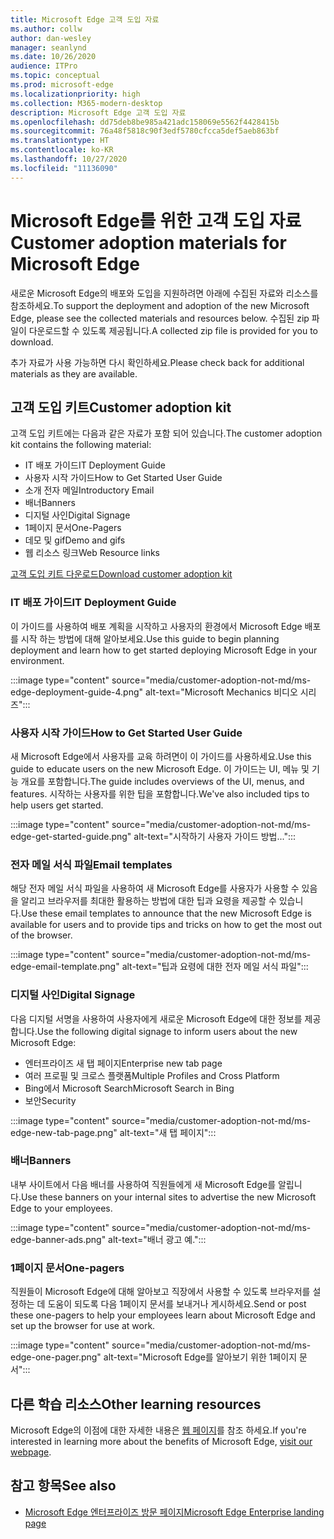 ```yaml
---
title: Microsoft Edge 고객 도입 자료
ms.author: collw
author: dan-wesley
manager: seanlynd
ms.date: 10/26/2020
audience: ITPro
ms.topic: conceptual
ms.prod: microsoft-edge
ms.localizationpriority: high
ms.collection: M365-modern-desktop
description: Microsoft Edge 고객 도입 자료
ms.openlocfilehash: dd75deb8be985a421adc158069e5562f4428415b
ms.sourcegitcommit: 76a48f5818c90f3edf5780cfcca5def5aeb863bf
ms.translationtype: HT
ms.contentlocale: ko-KR
ms.lasthandoff: 10/27/2020
ms.locfileid: "11136090"
---
```

# <span data-ttu-id="095c4-103">Microsoft Edge를 위한 고객 도입 자료</span><span class="sxs-lookup"><span data-stu-id="095c4-103">Customer adoption materials for Microsoft Edge</span></span>

<span data-ttu-id="095c4-104">새로운 Microsoft Edge의 배포와 도입을 지원하려면 아래에 수집된 자료와 리소스를 참조하세요.</span><span class="sxs-lookup"><span data-stu-id="095c4-104">To support the deployment and adoption of the new Microsoft Edge, please see the collected materials and resources below.</span></span> <span data-ttu-id="095c4-105">수집된 zip 파일이 다운로드할 수 있도록 제공됩니다.</span><span class="sxs-lookup"><span data-stu-id="095c4-105">A collected zip file is provided for you to download.</span></span>

<span data-ttu-id="095c4-106">추가 자료가 사용 가능하면 다시 확인하세요.</span><span class="sxs-lookup"><span data-stu-id="095c4-106">Please check back for additional materials as they are available.</span></span>

## <span data-ttu-id="095c4-107">고객 도입 키트</span><span class="sxs-lookup"><span data-stu-id="095c4-107">Customer adoption kit</span></span>

<span data-ttu-id="095c4-108">고객 도입 키트에는 다음과 같은 자료가 포함 되어 있습니다.</span><span class="sxs-lookup"><span data-stu-id="095c4-108">The customer adoption kit contains the following material:</span></span>

- <span data-ttu-id="095c4-109">IT 배포 가이드</span><span class="sxs-lookup"><span data-stu-id="095c4-109">IT Deployment Guide</span></span>
- <span data-ttu-id="095c4-110">사용자 시작 가이드</span><span class="sxs-lookup"><span data-stu-id="095c4-110">How to Get Started User Guide</span></span>
- <span data-ttu-id="095c4-111">소개 전자 메일</span><span class="sxs-lookup"><span data-stu-id="095c4-111">Introductory Email</span></span>
- <span data-ttu-id="095c4-112">배너</span><span class="sxs-lookup"><span data-stu-id="095c4-112">Banners</span></span>
- <span data-ttu-id="095c4-113">디지털 사인</span><span class="sxs-lookup"><span data-stu-id="095c4-113">Digital Signage</span></span>
- <span data-ttu-id="095c4-114">1페이지 문서</span><span class="sxs-lookup"><span data-stu-id="095c4-114">One-Pagers</span></span>
- <span data-ttu-id="095c4-115">데모 및 gif</span><span class="sxs-lookup"><span data-stu-id="095c4-115">Demo and gifs</span></span>
- <span data-ttu-id="095c4-116">웹 리소스 링크</span><span class="sxs-lookup"><span data-stu-id="095c4-116">Web Resource links</span></span>

[<span data-ttu-id="095c4-117">고객 도입 키트 다운로드</span><span class="sxs-lookup"><span data-stu-id="095c4-117">Download customer adoption kit</span></span>](https://www.microsoft.com/download/details.aspx?id=102119)

### <span data-ttu-id="095c4-118">IT 배포 가이드</span><span class="sxs-lookup"><span data-stu-id="095c4-118">IT Deployment Guide</span></span>

<span data-ttu-id="095c4-119">이 가이드를 사용하여 배포 계획을 시작하고 사용자의 환경에서 Microsoft Edge 배포를 시작 하는 방법에 대해 알아보세요.</span><span class="sxs-lookup"><span data-stu-id="095c4-119">Use this guide to begin planning deployment and learn how to get started deploying Microsoft Edge in your environment.</span></span>

:::image type="content" source="media/customer-adoption-not-md/ms-edge-deployment-guide-4.png" alt-text="Microsoft Mechanics 비디오 시리즈":::

### <span data-ttu-id="095c4-121">사용자 시작 가이드</span><span class="sxs-lookup"><span data-stu-id="095c4-121">How to Get Started User Guide</span></span>

<span data-ttu-id="095c4-122">새 Microsoft Edge에서 사용자를 교육 하려면이 이 가이드를 사용하세요.</span><span class="sxs-lookup"><span data-stu-id="095c4-122">Use this guide to educate users on the new Microsoft Edge.</span></span> <span data-ttu-id="095c4-123">이 가이드는 UI, 메뉴 및 기능 개요를 포함합니다.</span><span class="sxs-lookup"><span data-stu-id="095c4-123">The guide includes overviews of the UI, menus, and features.</span></span> <span data-ttu-id="095c4-124">시작하는 사용자를 위한 팁을 포함합니다.</span><span class="sxs-lookup"><span data-stu-id="095c4-124">We've also included tips to help users get started.</span></span>

:::image type="content" source="media/customer-adoption-not-md/ms-edge-get-started-guide.png" alt-text="시작하기 사용자 가이드 방법...":::

### <span data-ttu-id="095c4-126">전자 메일 서식 파일</span><span class="sxs-lookup"><span data-stu-id="095c4-126">Email templates</span></span>

<span data-ttu-id="095c4-127">해당 전자 메일 서식 파일을 사용하여 새 Microsoft Edge를 사용자가 사용할 수 있음을 알리고 브라우저를 최대한 활용하는 방법에 대한 팁과 요령을 제공할 수 있습니다.</span><span class="sxs-lookup"><span data-stu-id="095c4-127">Use these email templates to announce that the new Microsoft Edge is available for users and to provide tips and tricks on how to get the most out of the browser.</span></span>

:::image type="content" source="media/customer-adoption-not-md/ms-edge-email-template.png" alt-text="팁과 요령에 대한 전자 메일 서식 파일":::

### <span data-ttu-id="095c4-129">디지털 사인</span><span class="sxs-lookup"><span data-stu-id="095c4-129">Digital Signage</span></span>

<span data-ttu-id="095c4-130">다음 디지털 서명을 사용하여 사용자에게 새로운 Microsoft Edge에 대한 정보를 제공합니다.</span><span class="sxs-lookup"><span data-stu-id="095c4-130">Use the following digital signage to inform users about the new Microsoft Edge:</span></span>

- <span data-ttu-id="095c4-131">엔터프라이즈 새 탭 페이지</span><span class="sxs-lookup"><span data-stu-id="095c4-131">Enterprise new tab page</span></span>
- <span data-ttu-id="095c4-132">여러 프로필 및 크로스 플랫폼</span><span class="sxs-lookup"><span data-stu-id="095c4-132">Multiple Profiles and Cross Platform</span></span>
- <span data-ttu-id="095c4-133">Bing에서 Microsoft Search</span><span class="sxs-lookup"><span data-stu-id="095c4-133">Microsoft Search in Bing</span></span>
- <span data-ttu-id="095c4-134">보안</span><span class="sxs-lookup"><span data-stu-id="095c4-134">Security</span></span>

:::image type="content" source="media/customer-adoption-not-md/ms-edge-new-tab-page.png" alt-text="새 탭 페이지":::

### <span data-ttu-id="095c4-136">배너</span><span class="sxs-lookup"><span data-stu-id="095c4-136">Banners</span></span>

<span data-ttu-id="095c4-137">내부 사이트에서 다음 배너를 사용하여 직원들에게 새 Microsoft Edge를 알립니다.</span><span class="sxs-lookup"><span data-stu-id="095c4-137">Use these banners on your internal sites to advertise the new Microsoft Edge to your employees.</span></span>

:::image type="content" source="media/customer-adoption-not-md/ms-edge-banner-ads.png" alt-text="배너 광고 예.":::

### <span data-ttu-id="095c4-139">1페이지 문서</span><span class="sxs-lookup"><span data-stu-id="095c4-139">One-pagers</span></span>

<span data-ttu-id="095c4-140">직원들이 Microsoft Edge에 대해 알아보고 직장에서 사용할 수 있도록 브라우저를 설정하는 데 도움이 되도록 다음 1페이지 문서를 보내거나 게시하세요.</span><span class="sxs-lookup"><span data-stu-id="095c4-140">Send or post these one-pagers to help your employees learn about Microsoft Edge and set up the browser for use at work.</span></span>

:::image type="content" source="media/customer-adoption-not-md/ms-edge-one-pager.png" alt-text="Microsoft Edge를 알아보기 위한 1페이지 문서":::

## <span data-ttu-id="095c4-142">다른 학습 리소스</span><span class="sxs-lookup"><span data-stu-id="095c4-142">Other learning resources</span></span>

<span data-ttu-id="095c4-143">Microsoft Edge의 이점에 대한 자세한 내용은 [웹 페이지](https://www.microsoft.com/edge/business)를 참조 하세요.</span><span class="sxs-lookup"><span data-stu-id="095c4-143">If you're interested in learning more about the benefits of Microsoft Edge, [visit our webpage](https://www.microsoft.com/edge/business).</span></span>

## <span data-ttu-id="095c4-144">참고 항목</span><span class="sxs-lookup"><span data-stu-id="095c4-144">See also</span></span>

- [<span data-ttu-id="095c4-145">Microsoft Edge 엔터프라이즈 방문 페이지</span><span class="sxs-lookup"><span data-stu-id="095c4-145">Microsoft Edge Enterprise landing page</span></span>](https://aka.ms/EdgeEnterprise)

